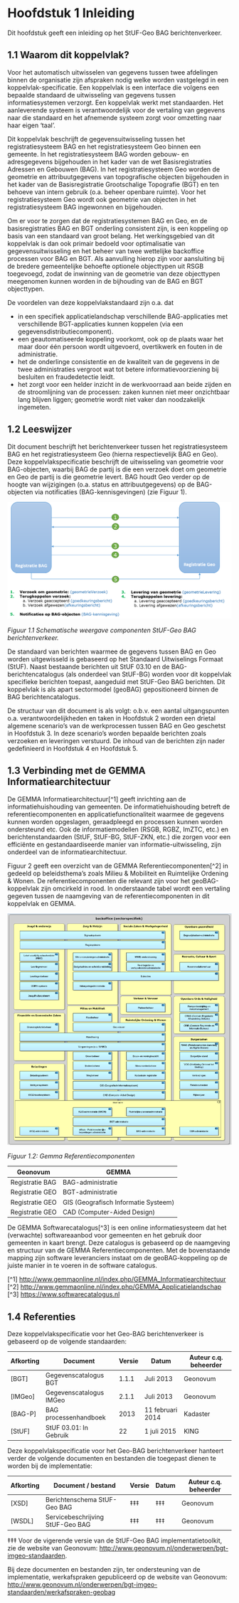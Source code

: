 # Hoofdstuk 1 Inleiding 
Dit hoofdstuk geeft een inleiding op het StUF-Geo BAG berichtenverkeer. 

## 1.1 Waarom dit koppelvlak? 
Voor het automatisch uitwisselen van gegevens tussen twee afdelingen binnen de organisatie zijn afspraken nodig welke worden vastgelegd in een koppelvlak-specificatie. Een koppelvlak is een interface die volgens een bepaalde standaard de uitwisseling van gegevens tussen informatiesystemen verzorgt. Een koppelvlak werkt met standaarden. Het aanleverende systeem is verantwoordelijk voor de vertaling van gegevens naar die standaard en het afnemende systeem zorgt voor omzetting naar haar eigen ‘taal’. 

Dit koppelvlak beschrijft de gegevensuitwisseling tussen het registratiesysteem BAG en het registratiesysteem Geo binnen een gemeente. In het registratiesysteem BAG worden gebouw- en adresgegevens bijgehouden in het kader van de wet Basisregistraties Adressen en Gebouwen (BAG). In het registratiesysteem Geo worden de geometrie en attribuutgegevens van topografische objecten bijgehouden in het kader van de Basisregistratie Grootschalige Topografie (BGT) en ten behoeve van intern gebruik (o.a. beheer openbare ruimte). Voor het registratiesysteem Geo wordt ook geometrie van objecten in het registratiesysteem BAG ingewonnen en bijgehouden. 

Om er voor te zorgen dat de registratiesystemen BAG en Geo, en de basisregistraties BAG en BGT onderling consistent zijn, is een koppeling op basis van een standaard van groot belang. Het werkingsgebied van dit koppelvlak is dan ook primair bedoeld voor optimalisatie van gegevensuitwisseling en het beheer van twee wettelijke backoffice processen voor BAG en BGT. Als aanvulling hierop zijn voor aansluiting bij de bredere gemeentelijke behoefte optionele objecttypen uit RSGB toegevoegd, zodat de inwinning van de geometrie van deze objecttypen meegenomen kunnen worden in de bijhouding van de BAG en BGT objecttypen. 

De voordelen van deze koppelvlakstandaard zijn o.a. dat 
* in een specifiek applicatielandschap verschillende BAG-applicaties met verschillende BGT-applicaties kunnen koppelen (via een gegevensdistributiecomponent). 
* een geautomatiseerde koppeling voorkomt, ook op de plaats waar het maar door één persoon wordt uitgevoerd, overtikwerk en fouten in de administratie. 
* het de onderlinge consistentie en de kwaliteit van de gegevens in de twee administraties vergroot wat tot betere informatievoorziening bij besluiten en fraudedetectie leidt. 
* het zorgt voor een helder inzicht in de werkvoorraad aan beide zijden en de stroomlijning van de processen: zaken kunnen niet meer onzichtbaar lang blijven liggen; geometrie wordt niet vaker dan noodzakelijk ingemeten. 

## 1.2 Leeswijzer 
Dit document beschrijft het berichtenverkeer tussen het registratiesysteem BAG en het registratiesysteem Geo (hierna respectievelijk BAG en Geo). Deze koppelvlakspecificatie beschrijft de uitwisseling van geometrie voor BAG-objecten, waarbij BAG de partij is die een verzoek doet om geometrie en Geo de partij is die geometrie levert. BAG houdt Geo verder op de hoogte van wijzigingen (o.a. status en attribuutgegevens) op de BAG-objecten via notificaties (BAG-kennisgevingen) (zie Figuur 1). 

![Alt text](afbeeldingen/fig-schema-geo-bag-berichtenverkeer.png)

*Figuur 1.1 Schematische weergave componenten StUF-Geo BAG berichtenverkeer.* 

De standaard van berichten waarmee de gegevens tussen BAG en Geo worden uitgewisseld is gebaseerd op het Standaard Uitwiselings Formaat (StUF). Naast bestaande berichten uit StUF 03.10 en de BAG-berichtencatalogus (als onderdeel van StUF-BG) worden voor dit koppelvlak specifieke berichten toepast, aangeduid met StUF-Geo BAG berichten. Dit koppelvlak is als apart sectormodel (geoBAG) gepositioneerd binnen de BAG berichtencatalogus. 

De structuur van dit document is als volgt: o.b.v. een aantal uitgangspunten o.a. verantwoordelijkheden en taken in Hoofdstuk 2 worden een drietal algemene scenario’s van de werkprocessen tussen BAG en Geo geschetst in Hoofdstuk 3. In deze scenario’s worden bepaalde berichten zoals verzoeken en leveringen verstuurd. De inhoud van de berichten zijn nader gedefinieerd in Hoofdstuk 4 en Hoofdstuk 5. 

## 1.3 Verbinding met de GEMMA Informatiearchitectuur 
De GEMMA Informatiearchitectuur[^1] geeft inrichting aan de informatiehuishouding van gemeenten. De informatiehuishouding betreft de referentiecomponenten en applicatiefunctionaliteit waarmee de gegevens kunnen worden opgeslagen, geraadpleegd en processen kunnen worden ondersteund etc. Ook de informatiemodellen (RSGB, RGBZ, ImZTC, etc.) en berichtenstandaarden (StUF, StUF-BG, StUF-ZKN, etc.) die zorgen voor een efficiënte en gestandaardiseerde manier van informatie-uitwisseling, zijn onderdeel van de informatiearchitectuur. 

Figuur 2 geeft een overzicht van de GEMMA Referentiecomponenten[^2] in gedeeld op beleidsthema’s zoals Milieu & Mobiliteit en Ruimtelijke Ordening & Wonen. De referentiecomponenten die relevant zijn voor het geoBAG-koppelvlak zijn omcirkeld in rood. In onderstaande tabel wordt een vertaling gegeven tussen de naamgeving van de referentiecomponenten in dit koppelvlak en GEMMA. 

![GEMMA Referentiecomponenten](afbeeldingen/fig-overzicht-gemma-referentiecomponenten.png)

 *Figuur 1.2: Gemma Referentiecomponenten*

|Geonovum | GEMMA |
|---------|-------|
| Registratie BAG | BAG-administratie |
| Registratie GEO | BGT-administratie |
| Registratie GEO | GIS (Geografisch Informatie Systeem) |
| Registratie GEO  | CAD (Computer-Aided Design) | 

De GEMMA Softwarecatalogus[^3] is een online informatiesysteem dat het (verwachte) softwareaanbod voor gemeenten en het gebruik door gemeenten in kaart brengt. Deze catalogus is gebaseerd op de naamgeving en structuur van de GEMMA Referentiecomponenten. Met de bovenstaande mapping zijn software leveranciers instaat om de geoBAG-koppeling op de juiste manier in te voeren in de software catalogus. 

[^1] http://www.gemmaonline.nl/index.php/GEMMA_Informatiearchitectuur 
[^2] http://www.gemmaonline.nl/index.php/GEMMA_Applicatielandschap 
[^3] https://www.softwarecatalogus.nl 

## 1.4 Referenties 
Deze koppelvlakspecificatie voor het Geo-BAG berichtenverkeer is gebaseerd op de volgende standaarden: 

| Afkorting | Document | Versie | Datum | Auteur c.q. beheerder |
|-----------|----------|--------|-------|-----------------------|
| [BGT] | Gegevenscatalogus BGT | 1.1.1 | Juli 2013 | Geonovum | 
| [IMGeo] | Gegevenscatalogus IMGeo |  2.1.1 | Juli 2013 | Geonovum  |
| [BAG-P] | BAG processenhandboek | 2013 | 11 februari 2014 | Kadaster | 
| [StUF] | StUF 03.01: In Gebruik  | 22  | 1 juli 2015  |KING |

Deze koppelvlakspecificatie voor het Geo-BAG berichtenverkeer hanteert verder de volgende documenten en bestanden die toegepast dienen te worden bij de implementatie: 

| Afkorting | Document / bestand  | Versie | Datum | Auteur c.q. beheerder |
|-----------|---------------------|--------|-------|-----------------------|
| [XSD] | Berichtenschema StUF-Geo BAG | ‡‡‡ | ‡‡‡ | Geonovum |
| [WSDL] | Servicebeschrijving StUF-Geo BAG  | ‡‡‡ | ‡‡‡ | Geonovum |

‡‡‡ Voor de vigerende versie van de StUF-Geo BAG implementatietoolkit, zie de website van Geonovum: http://www.geonovum.nl/onderwerpen/bgt-imgeo-standaarden. 

Bij deze documenten en bestanden zijn, ter ondersteuning van de implementatie, werkafspraken gepubliceerd op de website van Geonovum: http://www.geonovum.nl/onderwerpen/bgt-imgeo-standaarden/werkafspraken-geobag 
